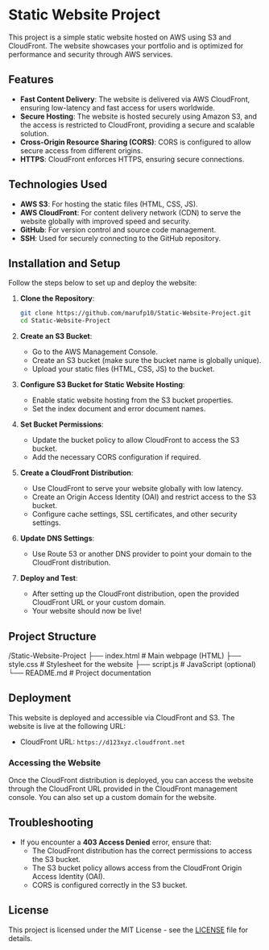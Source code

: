 # Static Website Project

This project is a simple static website hosted on AWS using S3 and CloudFront. The website showcases your portfolio and is optimized for performance and security through AWS services.

## Features

- **Fast Content Delivery**: The website is delivered via AWS CloudFront, ensuring low-latency and fast access for users worldwide.
- **Secure Hosting**: The website is hosted securely using Amazon S3, and the access is restricted to CloudFront, providing a secure and scalable solution.
- **Cross-Origin Resource Sharing (CORS)**: CORS is configured to allow secure access from different origins.
- **HTTPS**: CloudFront enforces HTTPS, ensuring secure connections.

## Technologies Used

- **AWS S3**: For hosting the static files (HTML, CSS, JS).
- **AWS CloudFront**: For content delivery network (CDN) to serve the website globally with improved speed and security.
- **GitHub**: For version control and source code management.
- **SSH**: Used for securely connecting to the GitHub repository.
  
## Installation and Setup

Follow the steps below to set up and deploy the website:

1. **Clone the Repository**:
    ```bash
    git clone https://github.com/marufp10/Static-Website-Project.git
    cd Static-Website-Project
    ```

2. **Create an S3 Bucket**:
    - Go to the AWS Management Console.
    - Create an S3 bucket (make sure the bucket name is globally unique).
    - Upload your static files (HTML, CSS, JS) to the bucket.
  
3. **Configure S3 Bucket for Static Website Hosting**:
    - Enable static website hosting from the S3 bucket properties.
    - Set the index document and error document names.

4. **Set Bucket Permissions**:
    - Update the bucket policy to allow CloudFront to access the S3 bucket.
    - Add the necessary CORS configuration if required.
  
5. **Create a CloudFront Distribution**:
    - Use CloudFront to serve your website globally with low latency.
    - Create an Origin Access Identity (OAI) and restrict access to the S3 bucket.
    - Configure cache settings, SSL certificates, and other security settings.

6. **Update DNS Settings**:
    - Use Route 53 or another DNS provider to point your domain to the CloudFront distribution.
  
7. **Deploy and Test**:
    - After setting up the CloudFront distribution, open the provided CloudFront URL or your custom domain.
    - Your website should now be live!

## Project Structure
/Static-Website-Project ├── index.html # Main webpage (HTML) ├── style.css # Stylesheet for the website ├── script.js # JavaScript (optional) └── README.md # Project documentation


## Deployment

This website is deployed and accessible via CloudFront and S3. The website is live at the following URL:

- CloudFront URL: `https://d123xyz.cloudfront.net`

### Accessing the Website

Once the CloudFront distribution is deployed, you can access the website through the CloudFront URL provided in the CloudFront management console. You can also set up a custom domain for the website.

## Troubleshooting

- If you encounter a **403 Access Denied** error, ensure that:
  - The CloudFront distribution has the correct permissions to access the S3 bucket.
  - The S3 bucket policy allows access from the CloudFront Origin Access Identity (OAI).
  - CORS is configured correctly in the S3 bucket.

## License

This project is licensed under the MIT License - see the [LICENSE](LICENSE) file for details.


